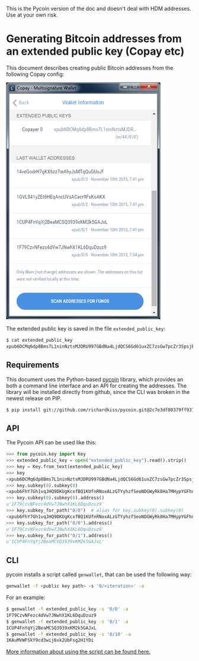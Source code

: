 This is the Pycoin version of the doc and doesn't deal with HDM addresses. Use
at your own risk.

Generating Bitcoin addresses from an extended public key (Copay etc)
====================================================================

This document describes creating public Bitcoin addresses from the following
Copay config:

![](img/copay-config.png)

The extended public key is saved in the file `extended_public_key`:

```bash
$ cat extended_public_key
xpub6DCMq6dp8Bms7L1ninNztsMJDRU997GBdNa4LjdQCS6Gd61uxZC7zsGw7pcZr3SpsjEBcUyGp3URrJRv1EkSS448BPPmHRbWDhWkFWFFXLp
```

Requirements
------------

This document uses the Python-based [pycoin](https://github.com/richardkiss/pycoin) library,
which provides an both a command line interface and an API for creating the
addresses. The library will be installed directly from github, since the CLI
was broken in the newest release on PIP.

```bash
$ pip install git://github.com/richardkiss/pycoin.git@2c7e3df80379ff937ce02c1d8779a5dd7e277e15#egg=pycoin
```

API
---

The Pycoin API can be used like this:

```python
>>> from pycoin.key import Key
>>> extended_public_key = open("extended_public_key").read().strip()
>>> key = Key.from_text(extended_public_key)
>>> key
<xpub6DCMq6dp8Bms7L1ninNztsMJDRU997GBdNa4LjdQCS6Gd61uxZC7zsGw7pcZr3SpsjEBcUyGp3URrJRv1EkSS448BPPmHRbWDhWkFWFFXLp>
>>> key.subkey(0).subkey(0)
<xpub6FhY7Gh1vqJHQ9DKUgKcxfBQ1KUfnRNoxALzGTYyhzfSeoNDGWyRk8Ha7MHypYGFhnc6tkCtsAr6QsJTtgejB28jotPpG1DzhdT96gXfFka>
>>> key.subkey(0).subkey(0).address()
u'1F79CzvNFezc4dVw7JNwhX1KL6DquDzuz9'
>>> key.subkey_for_path("0/0")  # alias for key.subkey(0).subkey(0)
<xpub6FhY7Gh1vqJHQ9DKUgKcxfBQ1KUfnRNoxALzGTYyhzfSeoNDGWyRk8Ha7MHypYGFhnc6tkCtsAr6QsJTtgejB28jotPpG1DzhdT96gXfFka>
>>> key.subkey_for_path("0/0").address()
u'1F79CzvNFezc4dVw7JNwhX1KL6DquDzuz9'
>>> key.subkey_for_path("0/1").address()
u'1CUP4FnYqYj2BeaMCSQ3939xKM2k5GAJxL'
```

CLI
---

pycoin installs a script called `genwallet`, that can be used the following
way:

```bash
genwallet -f <public key path> -s '0/<iteration>' -a
```

For an example:

```bash
$ genwallet -f extended_public_key -s '0/0' -a
1F79CzvNFezc4dVw7JNwhX1KL6DquDzuz9
$ genwallet -f extended_public_key -s '0/1' -a
1CUP4FnYqYj2BeaMCSQ3939xKM2k5GAJxL
$ genwallet -f extended_public_key -s '0/10' -a
1KAuMVWFSkY9cd3wij6xk2UbFsg2H1YDi
```

[More information about using the script can be found here.](http://blog.richardkiss.com/?p=313)
